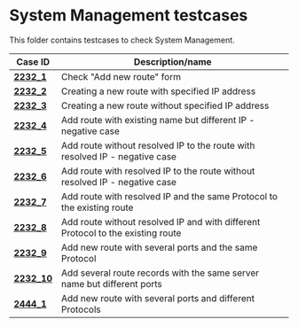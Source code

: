 # System Management testcases

This folder contains testcases to check System Management.

| Case ID                                         | Description/name |
|-------------------------------------------------|---|
| [**2232_1**](2232-2444_NAT_Gateway/2232_1.md)   | Check "Add new route" form |
| [**2232_2**](2232-2444_NAT_Gateway/2232_2.md)   | Creating a new route with specified IP address |
| [**2232_3**](2232-2444_NAT_Gateway/2232_3.md)   | Creating a new route without specified IP address |
| [**2232_4**](2232-2444_NAT_Gateway/2232_4.md)   | Add route with existing name but different IP - negative case |
| [**2232_5**](2232-2444_NAT_Gateway/2232_5.md)   | Add route without resolved IP to the route with resolved IP - negative case |
| [**2232_6**](2232-2444_NAT_Gateway/2232_6.md)   | Add route with resolved IP to the route without resolved IP - negative case |
| [**2232_7**](2232-2444_NAT_Gateway/2232_7.md)   | Add route with resolved IP and the same Protocol to the existing route |
| [**2232_8**](2232-2444_NAT_Gateway/2232_8.md)   | Add route without resolved IP and with different Protocol to the existing route |
| [**2232_9**](2232-2444_NAT_Gateway/2232_9.md)   | Add new route with several ports and the same Protocol |
| [**2232_10**](2232-2444_NAT_Gateway/2232_10.md) | Add several route records with the same server name but different ports |
| [**2444_1**](2232-2444_NAT_Gateway/2444_1.md)   | Add new route with several ports and different Protocols |
